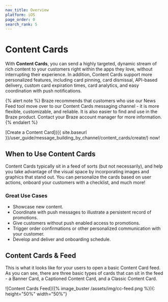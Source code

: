 ```yaml
---
nav_title: Overview
platform: iOS
page_order: 0
search_rank: 5
---
```

# Content Cards

 With __Content Cards__, you can send a highly targeted, dynamic stream of rich content to your customers right within the apps they love, without interrupting their experience. In addition, Content Cards support more personalized features, including card pinning, card dismissal, API-based delivery, custom card expiration times, card analytics, and easy coordination with push notifications.

 {% alert note %}
Braze recommends that customers who use our News Feed tool move over to our Content Cards messaging channel - it is more flexible, customizable, and reliable. It is also easier to find and use in the Braze product. Contact your Braze account manager for more information.
{% endalert %}

 [Create a Content Card]({{ site.baseurl }}/user_guide/message_building_by_channel/content_cards/create/) now!

 ## When to Use Content Cards

 Content Cards typically sit in a feed of sorts (but not necessarily), and help you take advantage of the visual space by incorporating images and graphics that stand out. You can personalize the cards based on user actions, onboard your customers with a checklist, and much more!

 ### Great Use Cases

 - Showcase new content.
- Coordinate with push messages to illustrate a persistent record of promotions.
- Give customers without push enabled access to promotions.
- Trigger order confirmations or other personalized communication with your customer.
- Develop and deliver and onboarding schedule.

 ## Content Cards & Feed

 This is what it looks like for your users to open a basic Content Card feed. As you can see, there are three basic types of cards that can sit in the feed - a Banner Card, a Captioned Content Card, and a Classic Content Card.

 ![Content Cards Feed]({% image_buster /assets/img/cc-feed.png %}){: height="50%" width="50%"}
